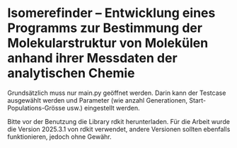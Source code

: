 # Isomerefinder – Entwicklung eines Programms zur Bestimmung der Molekularstruktur von Molekülen anhand ihrer Messdaten der analytischen Chemie


Grundsätzlich muss nur main.py geöffnet werden. Darin kann der Testcase ausgewählt werden und Parameter (wie anzahl Generationen, Start-Populations-Grösse usw.) eingestellt werden.



Bitte vor der Benutzung die Library rdkit herunterladen. Für die Arbeit wurde die Version 2025.3.1 von rdkit verwendet, andere Versionen sollten ebenfalls funktionieren, jedoch ohne Gewähr.
